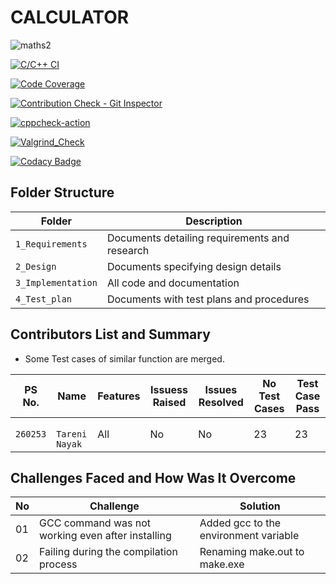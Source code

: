 # CALCULATOR 

![maths2](https://img.icons8.com/cotton/2x/calculator--v2.png)

[![C/C++ CI](https://github.com/tareninayak9921/Mini_Projct_260253/actions/workflows/c-cpp.yml/badge.svg)](https://github.com/tareninayak9921/Mini_Projct_260253/actions/workflows/c-cpp.yml)

[![Code Coverage](https://github.com/tareninayak9921/Mini_Projct_260253/actions/workflows/code-coverage.yml/badge.svg)](https://github.com/tareninayak9921/Mini_Projct_260253/actions/workflows/code-coverage.yml)

[![Contribution Check - Git Inspector](https://github.com/tareninayak9921/Mini_Projct_260253/actions/workflows/Git_Inspector.yml/badge.svg)](https://github.com/tareninayak9921/Mini_Projct_260253/actions/workflows/Git_Inspector.yml)

[![cppcheck-action](https://github.com/tareninayak9921/Mini_Projct_260253/actions/workflows/cppcheck.yml/badge.svg)](https://github.com/tareninayak9921/Mini_Projct_260253/actions/workflows/cppcheck.yml)

[![Valgrind_Check](https://github.com/tareninayak9921/Mini_Projct_260253/actions/workflows/Valgrind_Check.yml/badge.svg)](https://github.com/tareninayak9921/Mini_Projct_260253/actions/workflows/Valgrind_Check.yml)

[![Codacy Badge](https://app.codacy.com/project/badge/Grade/0277a98844c24bb496f3bd30eef06de2)](https://www.codacy.com/gh/tareninayak9921/Mini_Projct_260253/dashboard?utm_source=github.com&amp;utm_medium=referral&amp;utm_content=tareninayak9921/Mini_Projct_260253&amp;utm_campaign=Badge_Grade)

## Folder Structure

Folder             | Description
-------------------| -----------------------------------------
`1_Requirements`   | Documents detailing requirements and research
`2_Design`         | Documents specifying design details
`3_Implementation` | All code and documentation
`4_Test_plan`      | Documents with test plans and procedures

## Contributors List and Summary

 - Some Test cases of similar function are merged.

PS No. |  Name   |    Features    | Issuess Raised |Issues Resolved|No Test Cases|Test Case Pass
-------|---------|----------------|----------------|---------------|-------------|--------------
`260253` | ` Tareni Nayak`  | All |  No     |  No   | 23  |23      

## Challenges Faced and How Was It Overcome
| No |Challenge  | Solution
|--|--|--|
| 01 | GCC command was not working even after installing  | Added gcc to the environment variable   |
| 02 | Failing during the compilation process  |Renaming make.out to make.exe  |
